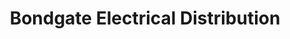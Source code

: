 ---
title: "Bondgate Electrical Distribution"
url: /gateshead/bondgate-electrical-distribution/
shop: Allgemein
---